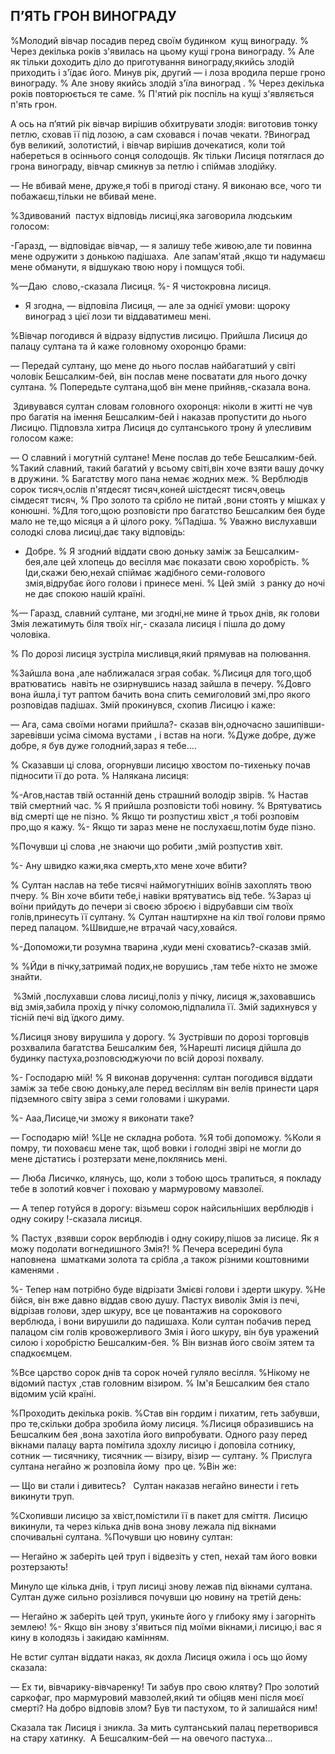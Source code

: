 ## П’ЯТЬ ГРОН ВИНОГРАДУ

%Молодий вівчар посадив перед своїм будинком  кущ винограду.
% Через декілька років з'явилась на цьому кущі грона винограду.
% Але як тільки доходить діло до приготування винограду,якийсь злодій приходить і з'їдає його.
Минув рік, другий — і лоза вродила перше гроно винограду.
% Але знову якийсь злодій з'їла виноград .
% Через декілька років повторюється те саме.
% П'ятий рік поспіль на кущі з'являється п'ять грон.

А ось на п’ятий рік вівчар вирішив обхитрувати злодія: виготовив тонку петлю, сховав її під лозою, а сам сховався і почав чекати.
?Виноград був великий, золотистий, і вівчар вирішив дочекатися, коли той набереться в осіннього сонця солодощів.
Як тільки Лисиця потяглася до грона винограду, вівчар смикнув за петлю і спіймав злодійку.

— Не вбивай мене, друже,я тобі в пригоді стану.
Я виконаю все, чого ти побажаєш,тільки не вбивай мене.

%Здивований  пастух відповідь лисиці,яка заговорила людським голосом:

-Гаразд, — відповідає вівчар, — я залишу тебе живою,але ти повинна мене одружити з донькою падішаха.
 Але запам'ятай ,якщо ти надумаєш мене обманути, я відшукаю твою нору і помщуся тобі.

%—Даю  слово,-сказала Лисиця.
%- Я чистокровна лисиця.
- Я згодна, — відповіла Лисиця, — але за однієї умови: щороку виноград з цієї лози ти віддаватимеш мені.

%Вівчар погодився й відразу відпустив лисицю.
Прийшла Лисиця до палацу султана та й каже головному охоронцю брами:

— Передай султану, що мене до нього послав найбагатший у світі чоловік Бешсалким-бей, він послав мене посватати для нього дочку султана.
% Попередьте султана,щоб він мене прийняв,-сказала вона.

 Здивувався султан словам головного охоронця: ніколи в житті не чув про багатія на імення Бешсалким-бей і наказав пропустити до нього Лисицю.
Підповзла хитра Лисиця до султанського трону й улесливим голосом каже:

— О славний і могутній султане!
Мене послав до тебе Бешсалким-бей.
%Такий славний, такий багатий у всьому світі,він хоче взяти вашу дочку в дружини.
% Багатству мого пана немає жодних меж.
% Верблюдів сорок тисяч,ослів п'ятдесят тисяч,коней шістдесят тисяч,овець сімдесят тисяч,
% Про золото та срібло не питай ,вони стоять у мішках у конюшні.
%Для того,щою розповісти про багатство Бешсалким бея буде мало не те,що місяця а й цілого року.
%Падіша.
% Уважно вислухавши солодкі слова лисиці,дає таку відповідь:

- Добре.
% Я згодний віддати свою доньку заміж за Бешсалким-бея,але цей хлопець до весілля має показати свою хоробрість.
% Іди,скажи бею,нехай спіймає жадібного семи-голового змія,відрубає його голови і принесе мені.
% Цей змій  з ранку до ночі не дає спокою нашій країні.

%— Гаразд, славний султане, ми згодні,не мине й трьох днів, як голови Змія лежатимуть біля твоїх ніг,- сказала лисиця і пішла до дому чоловіка.

% По дорозі лисиця зустріла мисливця,який прямував на полювання.

%Зайшла вона ,але наближалася зграя собак.
%Лисиця для того,щоб вратюватись  навіть не озирнувшись назад зайшла в печеру.
%Довго вона йшла,і тут раптом бачить вона спить семиголовий змі,про якого розповідав падішах.
Змій прокинувся, схопив Лисицю і каже:

— Ага, сама своїми ногами прийшла?- сказав він,одночасно зашипівши-заревівши усіма сімома вустами , і встав на ноги.
%Дуже добре, дуже добре, я був дуже голодний,зараз я тебе....

% Сказавши ці слова, огорнувши лисицю хвостом по-тихеньку почав підносити її до рота.
% Налякана лисиця:

%-Агов,настав твій останній день страшний володір звірів.
% Настав твій смертний час.
% Я прийшла розповісти тобі новину.
% Врятуватись від смерті ще не пізно.
% Якщо ти розпустиш хвіст ,я тобі розповім про,що я кажу.
%- Якщо ти зараз мене не послухаєш,потім буде пізно.

%Почувши ці слова ,не знаючи що робити ,змій розпустив хвіт.

%- Ану швидко кажи,яка смерть,хто мене хоче вбити?

% Султан наслав на тебе тисячі наймогутніших воїнів захоплять твою пчеру.
% Він хоче вбити тебе,і навіки врятуватись від тебе.
%Зараз ці воїни прийдуть до печери зі своєю зброєю і відрубавши сім твоїх голів,принесуть її султану.
% Султан наштирхне на кіл твої голови прямо перед палацом.
%Швидше,не втрачай часу,ховайся.

%-Допоможи,ти розумна тварина ,куди мені сховатись?-сказав змій.

%
%Йди в пічку,затримай подих,не ворушись ,там тебе ніхто не зможе знайти.

 %Змій ,послухавши слова лисиці,поліз у пічку, лисиця ж,заховавшись від змія,забила прохід у пічку соломою,підпалила її.
Змій задихнувся у тісній печі від їдкого диму.

%Лисиця знову вирушила у дорогу.
% Зустрівши по дорозі торговців розхвалила багатства Бешсалким бея,
%Нарешті лисиця дійшла до будинку пастуха,розповсюджуючи по всій дорозі похвалу.

%- Господарю мій!
% Я виконав доручення: султан погодився віддати заміж за тебе свою доньку,але перед весіллям він велів принести царя підземного світу звіра з семи головами і шкурами. 

%- Ааа,Лисице,чи зможу я виконати таке?

— Господарю мій!
%Це не складна робота.
%Я тобі допоможу.
%Коли я помру, ти поховаєш мене так, щоб вовки і голодні звірі не могли до мене дістатись і розтерзати мене,поклянись мені.

— Люба Лисичко, клянусь, що, коли з тобою щось трапиться, я покладу тебе в золотий ковчег і поховаю у мармуровому мавзолеї.

— А тепер готуйся в дорогу: візьмеш сорок найсильніших верблюдів і одну сокиру !-сказала лисиця.

% Пастух ,взявши сорок верблюдів і одну сокиру,пішов за лисице.
Як я можу подолати вогнедишного Змія?!
% Печера всередині була наповнена  шматками золота та срібла ,а також різними коштовними каменями .


%- Тепер нам потрібно буде відрізати Змієві голови і здерти шкуру.
%Не бійся, він вже давно віддав свою душу.
Пастух виволік Змія із печі, відрізав голови, здер шкуру, все це повантажив на сорокового верблюда, і вони вирушили до падишаха.
Коли султан побачив перед палацом сім голів кровожерливого Змія і його шкуру, він був уражений силою і хоробрістю Бешсалким-бея.
% Він визнав його своїм зятем та спадкоємцем.

%Все царство сорок днів та сорок ночей гуляло весілля.
%Нікому не відомий пастух ,став головним візиром.
% Ім'я Бешсалким бея стало відомим усій країні.

%Проходить декілька років.
%Став він гордим і пихатим, геть забувши, про те,скільки добра зробила йому лисиця.
%Лисиця образившись на Бешсалким бея ,вона захотіла його випробувати.
Одного разу перед вікнами палацу варта помітила здохлу лисицю і доповіла сотнику, сотник — тисячнику, тисячник — візиру, візир — султану.
% Прислуга султана негайно ж розповіла йому  про це.
%Він же:

— Що ви стали і дивитесь? 
 Султан наказав негайно винести і геть викинути труп.

%Схопивши лисицю за хвіст,помістили її в пакет для сміття.
Лисицю викинули, та через кілька днів вона знову лежала під вікнами спочивальні султана.
%Почувши цю новину султан:

— Негайно ж заберіть цей труп і відвезіть у степ, нехай там його вовки розтерзають!

Минуло ще кілька днів, і труп лисиці знову лежав під вікнами султана.
Султан дуже сильно розізлився почувши цю новину на третій день:

— Негайно ж заберіть цей труп, укиньте його у глибоку яму і загорніть землею!
%- Якщо він знову з'явиться під моїми вікнами,і лисицю,і вас я кину в колодязь і закидаю камінням.

Не встиг султан віддати наказ, як дохла Лисиця ожила і ось що йому сказала:

— Ех ти, вівчарику-вівчаренку!
Ти забув про свою клятву?
Про золотий саркофаг, про мармуровий мавзолей,який ти обіцяв мені після моєї смерті?
На добро відповів злом?
Був ти пастухом, то й залишайся ним!

Сказала так Лисиця і зникла.
За мить султанський палац перетворився на стару хатинку.
 А Бешсалким-бей — на овечого пастуха...
